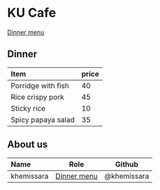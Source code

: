 # KU Cafe

[Dinner menu](#dinner)

## Dinner 
| Item                 | price |
|:-------------------------|----------|
| Porridge with fish             | 40       |
| Rice crispy pork               | 45    |
| Sticky rice            | 10       |
| Spicy papaya salad            |35   

## About us
| Name      | Role      | Github          |
|:----------|-----------|-----------------|
| khemissara | [Dinner menu](#dinner) | @khemissara |

